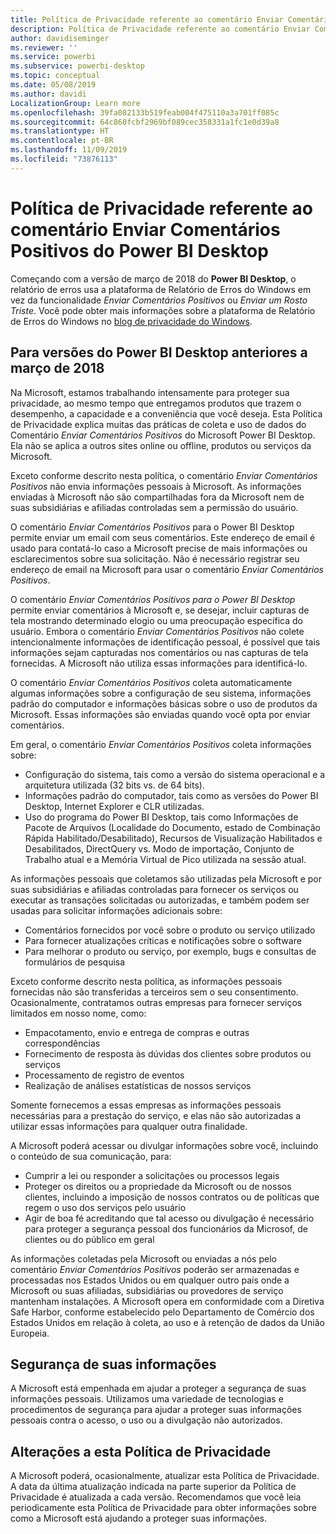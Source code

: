 ```yaml
---
title: Política de Privacidade referente ao comentário Enviar Comentários Positivos do Power BI Desktop
description: Política de Privacidade referente ao comentário Enviar Comentários Positivos do Power BI Desktop
author: davidiseminger
ms.reviewer: ''
ms.service: powerbi
ms.subservice: powerbi-desktop
ms.topic: conceptual
ms.date: 05/08/2019
ms.author: davidi
LocalizationGroup: Learn more
ms.openlocfilehash: 39fa082133b519feab004f475110a3a701ff085c
ms.sourcegitcommit: 64c860fcbf2969bf089cec358331a1fc1e0d39a8
ms.translationtype: HT
ms.contentlocale: pt-BR
ms.lasthandoff: 11/09/2019
ms.locfileid: "73876113"
---
```

# <a name="power-bi-desktop-send-a-smile-privacy-statement"></a>Política de Privacidade referente ao comentário Enviar Comentários Positivos do Power BI Desktop

Começando com a versão de março de 2018 do **Power BI Desktop**, o relatório de erros usa a plataforma de Relatório de Erros do Windows em vez da funcionalidade *Enviar Comentários Positivos* ou *Enviar um Rosto Triste*. Você pode obter mais informações sobre a plataforma de Relatório de Erros do Windows no [blog de privacidade do Windows](https://blogs.windows.com/windowsexperience/2018/01/24/microsoft-introduces-new-privacy-tools-ahead-of-data-privacy-day/). 

## <a name="for-versions-of-power-bi-desktop-prior-to-march-2018"></a>Para versões do Power BI Desktop anteriores a março de 2018

Na Microsoft, estamos trabalhando intensamente para proteger sua privacidade, ao mesmo tempo que entregamos produtos que trazem o desempenho, a capacidade e a conveniência que você deseja. Esta Política de Privacidade explica muitas das práticas de coleta e uso de dados do Comentário *Enviar Comentários Positivos* do Microsoft Power BI Desktop. Ela não se aplica a outros sites online ou offline, produtos ou serviços da Microsoft.

Exceto conforme descrito nesta política, o comentário *Enviar Comentários Positivos* não envia informações pessoais à Microsoft. As informações enviadas à Microsoft não são compartilhadas fora da Microsoft nem de suas subsidiárias e afiliadas controladas sem a permissão do usuário.

O comentário *Enviar Comentários Positivos* para o Power BI Desktop permite enviar um email com seus comentários. Este endereço de email é usado para contatá-lo caso a Microsoft precise de mais informações ou esclarecimentos sobre sua solicitação. Não é necessário registrar seu endereço de email na Microsoft para usar o comentário *Enviar Comentários Positivos*.

O comentário *Enviar Comentários Positivos para o Power BI Desktop* permite enviar comentários à Microsoft e, se desejar, incluir capturas de tela mostrando determinado elogio ou uma preocupação específica do usuário. Embora o comentário *Enviar Comentários Positivos* não colete intencionalmente informações de identificação pessoal, é possível que tais informações sejam capturadas nos comentários ou nas capturas de tela fornecidas. A Microsoft não utiliza essas informações para identificá-lo.

O comentário *Enviar Comentários Positivos* coleta automaticamente algumas informações sobre a configuração de seu sistema, informações padrão do computador e informações básicas sobre o uso de produtos da Microsoft. Essas informações são enviadas quando você opta por enviar comentários.

Em geral, o comentário *Enviar Comentários Positivos* coleta informações sobre:

* Configuração do sistema, tais como a versão do sistema operacional e a arquitetura utilizada (32 bits vs. de 64 bits).
* Informações padrão do computador, tais como as versões do Power BI Desktop, Internet Explorer e CLR utilizadas.
* Uso do programa do Power BI Desktop, tais como Informações de Pacote de Arquivos (Localidade do Documento, estado de Combinação Rápida Habilitado/Desabilitado), Recursos de Visualização Habilitados e Desabilitados, DirectQuery vs. Modo de importação, Conjunto de Trabalho atual e a Memória Virtual de Pico utilizada na sessão atual.

As informações pessoais que coletamos são utilizadas pela Microsoft e por suas subsidiárias e afiliadas controladas para fornecer os serviços ou executar as transações solicitadas ou autorizadas, e também podem ser usadas para solicitar informações adicionais sobre:

* Comentários fornecidos por você sobre o produto ou serviço utilizado
* Para fornecer atualizações críticas e notificações sobre o software
* Para melhorar o produto ou serviço, por exemplo, bugs e consultas de formulários de pesquisa

Exceto conforme descrito nesta política, as informações pessoais fornecidas não são transferidas a terceiros sem o seu consentimento. Ocasionalmente, contratamos outras empresas para fornecer serviços limitados em nosso nome, como:

* Empacotamento, envio e entrega de compras e outras correspondências
* Fornecimento de resposta às dúvidas dos clientes sobre produtos ou serviços
* Processamento de registro de eventos
* Realização de análises estatísticas de nossos serviços

Somente fornecemos a essas empresas as informações pessoais necessárias para a prestação do serviço, e elas não são autorizadas a utilizar essas informações para qualquer outra finalidade.

A Microsoft poderá acessar ou divulgar informações sobre você, incluindo o conteúdo de sua comunicação, para:

* Cumprir a lei ou responder a solicitações ou processos legais
* Proteger os direitos ou a propriedade da Microsoft ou de nossos clientes, incluindo a imposição de nossos contratos ou de políticas que regem o uso dos serviços pelo usuário
* Agir de boa fé acreditando que tal acesso ou divulgação é necessário para proteger a segurança pessoal dos funcionários da Microsof, de clientes ou do público em geral

As informações coletadas pela Microsoft ou enviadas a nós pelo comentário *Enviar Comentários Positivos* poderão ser armazenadas e processadas nos Estados Unidos ou em qualquer outro país onde a Microsoft ou suas afiliadas, subsidiárias ou provedores de serviço mantenham instalações. A Microsoft opera em conformidade com a Diretiva Safe Harbor, conforme estabelecido pelo Departamento de Comércio dos Estados Unidos em relação à coleta, ao uso e à retenção de dados da União Europeia.

## <a name="security-of-your-information"></a>Segurança de suas informações
A Microsoft está empenhada em ajudar a proteger a segurança de suas informações pessoais. Utilizamos uma variedade de tecnologias e procedimentos de segurança para ajudar a proteger suas informações pessoais contra o acesso, o uso ou a divulgação não autorizados.

## <a name="changes-to-this-privacy-statement"></a>Alterações a esta Política de Privacidade
A Microsoft poderá, ocasionalmente, atualizar esta Política de Privacidade. A data da última atualização indicada na parte superior da Política de Privacidade é atualizada a cada versão. Recomendamos que você leia periodicamente esta Política de Privacidade para obter informações sobre como a Microsoft está ajudando a proteger suas informações.

